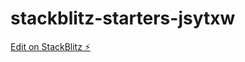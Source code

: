 # stackblitz-starters-jsytxw

[Edit on StackBlitz ⚡️](https://stackblitz.com/edit/stackblitz-starters-it8vfb)